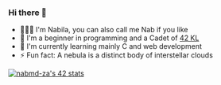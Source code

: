 ### Hi there 👋

<!--
**nabilanmz/nabilanmz** is a ✨ _special_ ✨ repository because its `README.md` (this file) appears on your GitHub profile.

Here are some ideas to get you started:

- 🔭 I’m currently working on ...
- 🌱 I’m currently learning ...
- 👯 I’m looking to collaborate on ...
- 🤔 I’m looking for help with ...
- 💬 Ask me about ...
- 📫 How to reach me: ...
- 😄 Pronouns: ...
- ⚡ Fun fact: ...
-->
- 👩🏻‍💻 I'm Nabila, you can also call me Nab if you like
- 🔭 I'm a beginner in programming and a Cadet of [42 KL](https://42kl.edu.my/)
- 🌱 I'm currently learning mainly C and web development
- ⚡ Fun fact: A nebula is a distinct body of interstellar clouds

[![nabmd-za's 42 stats](https://badge42.herokuapp.com/api/stats/nabmd-za?cursus=42cursus)](https://github.com/JaeSeoKim/badge42)
